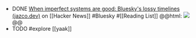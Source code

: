 - DONE [When imperfect systems are good: Bluesky's lossy timelines (jazco.dev)](https://news.ycombinator.com/item?id=43105028) on [[Hacker News]] #Bluesky #[[Reading List]]
  @@html: <img src="https://jazco.dev/public/images/2025-02-19/fanout_diagram.png" class="article-cover" />@@
- TODO #explore [[yaak]]